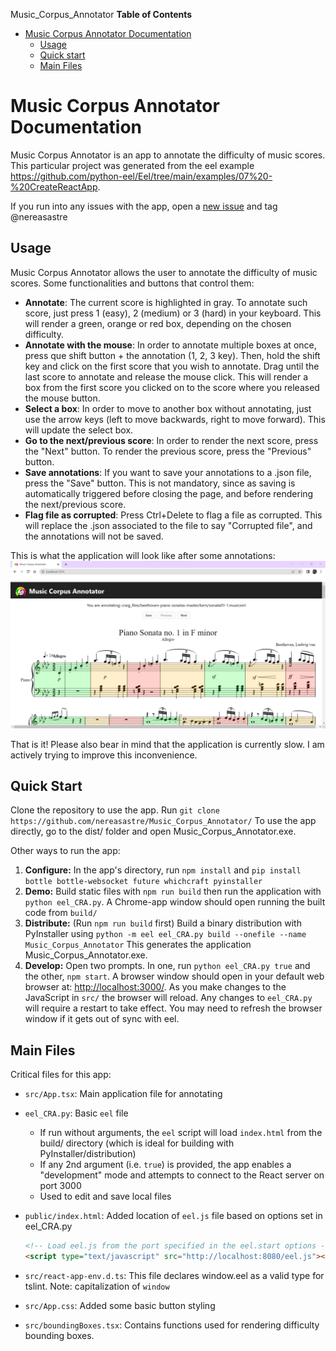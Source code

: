 Music_Corpus_Annotator
**Table of Contents**

<!-- TOC -->

- [Music Corpus Annotator Documentation](#music-corpus-annotator-documentation)
    - [Usage](#usage)
    - [Quick start](#quick-start)
    - [Main Files](#main-files)

<!-- /TOC -->

# Music Corpus Annotator Documentation

Music Corpus Annotator is an app to annotate the difficulty of music scores. This particular project was generated from 
the eel example https://github.com/python-eel/Eel/tree/main/examples/07%20-%20CreateReactApp.

If you run into any issues with the app, open a [new issue](https://github.com/nereasastre/Music_Corpus_Annotator/issues) and tag @nereasastre

## Usage
Music Corpus Annotator allows the user to annotate the difficulty of music scores. Some functionalities and buttons that control them:
- **Annotate**: The current score is highlighted in gray. To annotate such score, just press 1 (easy), 2 (medium) or 3 (hard) 
in your keyboard. This will render a green, orange or red box, depending on the chosen difficulty.
- **Annotate with the mouse**: In order to annotate multiple boxes at once, press que shift button + the annotation (1, 2, 3 key). 
  Then, hold the shift key and click on the first score that you wish to annotate. Drag until the last score to annotate and release the mouse click. This will render a box from the 
  first score you clicked on to the score where you released the mouse button. 
- **Select a box**: In order to move to another box without annotating, just use the arrow keys (left to move backwards, right
  to move forward). This will update the select box.
- **Go to the next/previous score**: In order to render the next score, press the "Next" button. To render the previous score,
press the "Previous" button.
- **Save annotations**: If you want to save your annotations to a .json file, press the "Save" button. This is not mandatory, since
as saving is automatically triggered before closing the page, and before rendering the next/previous score.
- **Flag file as corrupted**: Press Ctrl+Delete to flag a file as corrupted. This will replace the .json associated to the file
to say "Corrupted file", and the annotations will not be saved.

This is what the application will look like after some annotations:
![Demo.png](Demo.png)

That is it! Please also bear in mind that the application is currently slow. I am actively trying to improve this inconvenience.


## Quick Start
Clone the repository to use the app. Run `git clone https://github.com/nereasastre/Music_Corpus_Annotator/`
To use the app directly, go to the dist/ folder and open Music_Corpus_Annotator.exe.

Other ways to run the app:
1. **Configure:** In the app's directory, run `npm install` and `pip install bottle bottle-websocket future whichcraft pyinstaller`
2. **Demo:** Build static files with `npm run build` then run the application with `python eel_CRA.py`. A Chrome-app window should open running the built code from `build/`
3. **Distribute:** (Run `npm run build` first) Build a binary distribution with PyInstaller using `python -m eel eel_CRA.py build --onefile --name Music_Corpus_Annotator` 
   This generates the application Music_Corpus_Annotator.exe. 
4. **Develop:** Open two prompts. In one, run  `python eel_CRA.py true` and the other, `npm start`. A browser window should open in your default web browser at: [http://localhost:3000/](http://localhost:3000/). As you make changes to the JavaScript in `src/` the browser will reload. Any changes to `eel_CRA.py` will require a restart to take effect. You may need to refresh the browser window if it gets out of sync with eel.


## Main Files

Critical files for this app:

- `src/App.tsx`: Main application file for annotating
- `eel_CRA.py`: Basic `eel` file
  - If run without arguments, the `eel` script will load `index.html` from the build/ directory (which is ideal for building with PyInstaller/distribution)
  - If any 2nd argument (i.e. `true`) is provided, the app enables a "development" mode and attempts to connect to the React server on port 3000
  - Used to edit and save local files
- `public/index.html`: Added location of `eel.js` file based on options set in eel_CRA.py

  ```html
  <!-- Load eel.js from the port specified in the eel.start options -->
  <script type="text/javascript" src="http://localhost:8080/eel.js"></script>
  ```

- `src/react-app-env.d.ts`: This file declares window.eel as a valid type for tslint. Note: capitalization of `window`
- `src/App.css`: Added some basic button styling
- `src/boundingBoxes.tsx`: Contains functions used for rendering difficulty bounding boxes.




